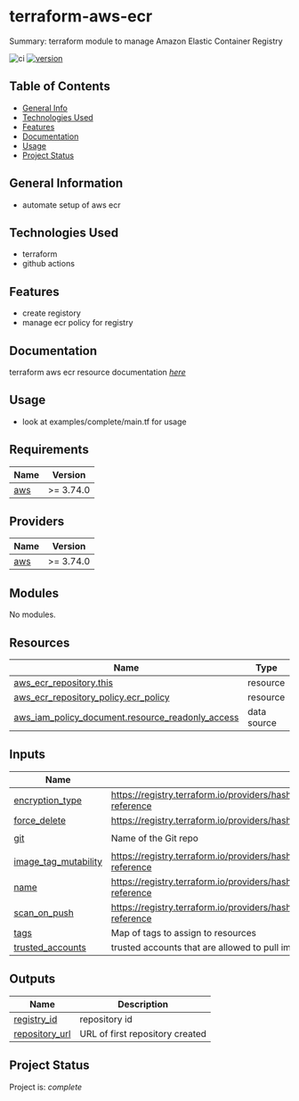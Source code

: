 # terraform-aws-ecr #

Summary: terraform module to manage Amazon Elastic Container Registry

![ci](https://github.com/conventional-changelog/standard-version/workflows/ci/badge.svg)
[![version](https://img.shields.io/badge/version-1.x-yellow.svg)](https://semver.org)

## Table of Contents
* [General Info](#general-information)
* [Technologies Used](#technologies-used)
* [Features](#Features)
* [Documentation](#Documentation)
* [Usage](#usage)
* [Project Status](#project-status)

## General Information
- automate setup of aws ecr

## Technologies Used
- terraform
- github actions

## Features

* create registory
* manage ecr policy for registry

## Documentation

terraform aws ecr resource documentation  [_here_](https://registry.terraform.io/providers/hashicorp/aws/latest/docs/resources/ecr_repository)

## Usage

* look at examples/complete/main.tf for usage 

<!-- BEGIN_TF_DOCS -->
## Requirements

| Name | Version |
|------|---------|
| <a name="requirement_aws"></a> [aws](#requirement\_aws) | >= 3.74.0 |

## Providers

| Name | Version |
|------|---------|
| <a name="provider_aws"></a> [aws](#provider\_aws) | >= 3.74.0 |

## Modules

No modules.

## Resources

| Name | Type |
|------|------|
| [aws_ecr_repository.this](https://registry.terraform.io/providers/hashicorp/aws/latest/docs/resources/ecr_repository) | resource |
| [aws_ecr_repository_policy.ecr_policy](https://registry.terraform.io/providers/hashicorp/aws/latest/docs/resources/ecr_repository_policy) | resource |
| [aws_iam_policy_document.resource_readonly_access](https://registry.terraform.io/providers/hashicorp/aws/latest/docs/data-sources/iam_policy_document) | data source |

## Inputs

| Name | Description | Type | Default | Required |
|------|-------------|------|---------|:--------:|
| <a name="input_encryption_type"></a> [encryption\_type](#input\_encryption\_type) | https://registry.terraform.io/providers/hashicorp/aws/latest/docs/resources/ecr_repository#argument-reference | `string` | `"AES256"` | no |
| <a name="input_force_delete"></a> [force\_delete](#input\_force\_delete) | https://registry.terraform.io/providers/hashicorp/aws/latest/docs/resources/ecr_repository#force_delete | `bool` | `false` | no |
| <a name="input_git"></a> [git](#input\_git) | Name of the Git repo | `string` | `"terraform-aws-ecr"` | no |
| <a name="input_image_tag_mutability"></a> [image\_tag\_mutability](#input\_image\_tag\_mutability) | https://registry.terraform.io/providers/hashicorp/aws/latest/docs/resources/ecr_repository#argument-reference | `string` | `"MUTABLE"` | no |
| <a name="input_name"></a> [name](#input\_name) | https://registry.terraform.io/providers/hashicorp/aws/latest/docs/resources/ecr_repository#argument-reference | `string` | n/a | yes |
| <a name="input_scan_on_push"></a> [scan\_on\_push](#input\_scan\_on\_push) | https://registry.terraform.io/providers/hashicorp/aws/latest/docs/resources/ecr_repository#argument-reference | `bool` | `true` | no |
| <a name="input_tags"></a> [tags](#input\_tags) | Map of tags to assign to resources | `map(string)` | `{}` | no |
| <a name="input_trusted_accounts"></a> [trusted\_accounts](#input\_trusted\_accounts) | trusted accounts that are allowed to pull images | `list(any)` | `null` | no |

## Outputs

| Name | Description |
|------|-------------|
| <a name="output_registry_id"></a> [registry\_id](#output\_registry\_id) | repository id |
| <a name="output_repository_url"></a> [repository\_url](#output\_repository\_url) | URL of first repository created |
<!-- END_TF_DOCS -->

## Project Status
Project is: _complete_ 
